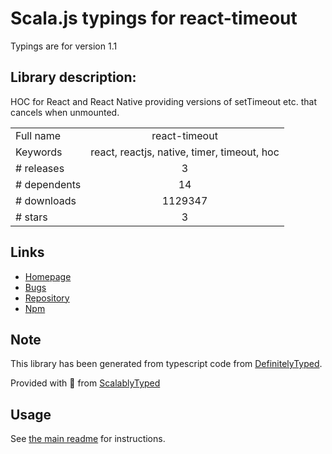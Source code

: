 
# Scala.js typings for react-timeout

Typings are for version 1.1

## Library description:
HOC for React and React Native providing versions of setTimeout etc. that cancels when unmounted.

|                    |                 |
| ------------------ | :-------------: |
| Full name          | react-timeout |
| Keywords           | react, reactjs, native, timer, timeout, hoc |
| # releases         | 3 |
| # dependents       | 14 |
| # downloads        | 1129347 |
| # stars            | 3 |

## Links
- [Homepage](https://github.com/plougsgaard/react-timeout)
- [Bugs](https://github.com/plougsgaard/react-timeout/issues)
- [Repository](https://github.com/plougsgaard/react-timeout)
- [Npm](https://www.npmjs.com/package/react-timeout)
    


## Note
This library has been generated from typescript code from [DefinitelyTyped](https://definitelytyped.org).

Provided with :purple_heart: from [ScalablyTyped](https://github.com/oyvindberg/ScalablyTyped)

## Usage
See [the main readme](../../readme.md) for instructions.


